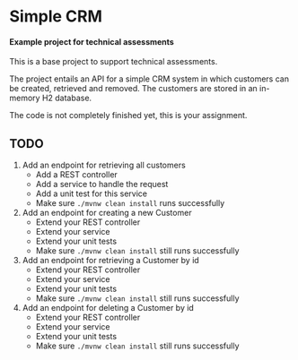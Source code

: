 # Simple CRM
#### Example project for technical assessments
This is a base project to support technical assessments.

The project entails an API for a simple CRM system in which customers can be created, retrieved and removed.
The customers are stored in an in-memory H2 database.

The code is not completely finished yet, this is your assignment.

## TODO
1. Add an endpoint for retrieving all customers
    * Add a REST controller
    * Add a service to handle the request
    * Add a unit test for this service
    * Make sure `./mvnw clean install` runs successfully
2. Add an endpoint for creating a new Customer
    * Extend your REST controller
    * Extend your service
    * Extend your unit tests
    * Make sure `./mvnw clean install` still runs successfully
3. Add an endpoint for retrieving a Customer by id
   * Extend your REST controller
   * Extend your service
   * Extend your unit tests
   * Make sure `./mvnw clean install` still runs successfully
4. Add an endpoint for deleting a Customer by id
   * Extend your REST controller
   * Extend your service
   * Extend your unit tests
   * Make sure `./mvnw clean install` still runs successfully
